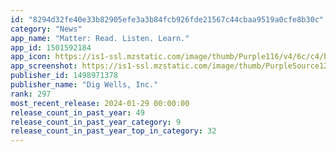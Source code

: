 ```yaml
---
id: "8294d32fe40e33b82905efe3a3b84fcb926fde21567c44cbaa9519a0cfe8b30c"
category: "News"
app_name: "Matter: Read. Listen. Learn."
app_id: 1501592184
app_icon: https://is1-ssl.mzstatic.com/image/thumb/Purple116/v4/6c/c4/b9/6cc4b968-d3ca-1643-84d6-92a481f0703b/AppIcon-0-0-1x_U007epad-0-0-85-220.png/1024x1024bb.png
app_screenshot: https://is1-ssl.mzstatic.com/image/thumb/PurpleSource126/v4/e9/2c/fc/e92cfc1a-9e08-d3e5-f035-85b2b6187e2c/90a25555-49eb-40e6-8454-987992dfe51d_Default_6.5_1.png/1284x2778bb.png
publisher_id: 1498971378
publisher_name: "Dig Wells, Inc."
rank: 297
most_recent_release: 2024-01-29 00:00:00
release_count_in_past_year: 49
release_count_in_past_year_category: 9
release_count_in_past_year_top_in_category: 32
---
```

